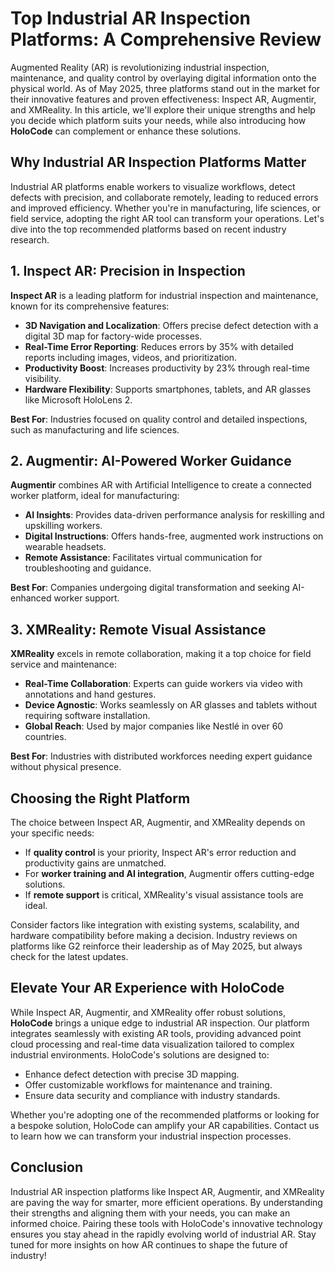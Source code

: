 # Top Industrial AR Inspection Platforms: A Comprehensive Review

Augmented Reality (AR) is revolutionizing industrial inspection, maintenance, and quality control by overlaying digital information onto the physical world. As of May 2025, three platforms stand out in the market for their innovative features and proven effectiveness: Inspect AR, Augmentir, and XMReality. In this article, we'll explore their unique strengths and help you decide which platform suits your needs, while also introducing how **HoloCode** can complement or enhance these solutions.

## Why Industrial AR Inspection Platforms Matter

Industrial AR platforms enable workers to visualize workflows, detect defects with precision, and collaborate remotely, leading to reduced errors and improved efficiency. Whether you're in manufacturing, life sciences, or field service, adopting the right AR tool can transform your operations. Let's dive into the top recommended platforms based on recent industry research.

## 1. Inspect AR: Precision in Inspection

**Inspect AR** is a leading platform for industrial inspection and maintenance, known for its comprehensive features:
- **3D Navigation and Localization**: Offers precise defect detection with a digital 3D map for factory-wide processes.
- **Real-Time Error Reporting**: Reduces errors by 35% with detailed reports including images, videos, and prioritization.
- **Productivity Boost**: Increases productivity by 23% through real-time visibility.
- **Hardware Flexibility**: Supports smartphones, tablets, and AR glasses like Microsoft HoloLens 2.

**Best For**: Industries focused on quality control and detailed inspections, such as manufacturing and life sciences.

## 2. Augmentir: AI-Powered Worker Guidance

**Augmentir** combines AR with Artificial Intelligence to create a connected worker platform, ideal for manufacturing:
- **AI Insights**: Provides data-driven performance analysis for reskilling and upskilling workers.
- **Digital Instructions**: Offers hands-free, augmented work instructions on wearable headsets.
- **Remote Assistance**: Facilitates virtual communication for troubleshooting and guidance.

**Best For**: Companies undergoing digital transformation and seeking AI-enhanced worker support.

## 3. XMReality: Remote Visual Assistance

**XMReality** excels in remote collaboration, making it a top choice for field service and maintenance:
- **Real-Time Collaboration**: Experts can guide workers via video with annotations and hand gestures.
- **Device Agnostic**: Works seamlessly on AR glasses and tablets without requiring software installation.
- **Global Reach**: Used by major companies like Nestlé in over 60 countries.

**Best For**: Industries with distributed workforces needing expert guidance without physical presence.

## Choosing the Right Platform

The choice between Inspect AR, Augmentir, and XMReality depends on your specific needs:
- If **quality control** is your priority, Inspect AR's error reduction and productivity gains are unmatched.
- For **worker training and AI integration**, Augmentir offers cutting-edge solutions.
- If **remote support** is critical, XMReality's visual assistance tools are ideal.

Consider factors like integration with existing systems, scalability, and hardware compatibility before making a decision. Industry reviews on platforms like G2 reinforce their leadership as of May 2025, but always check for the latest updates.

## Elevate Your AR Experience with HoloCode

While Inspect AR, Augmentir, and XMReality offer robust solutions, **HoloCode** brings a unique edge to industrial AR inspection. Our platform integrates seamlessly with existing AR tools, providing advanced point cloud processing and real-time data visualization tailored to complex industrial environments. HoloCode's solutions are designed to:
- Enhance defect detection with precise 3D mapping.
- Offer customizable workflows for maintenance and training.
- Ensure data security and compliance with industry standards.

Whether you're adopting one of the recommended platforms or looking for a bespoke solution, HoloCode can amplify your AR capabilities. Contact us to learn how we can transform your industrial inspection processes.

## Conclusion

Industrial AR inspection platforms like Inspect AR, Augmentir, and XMReality are paving the way for smarter, more efficient operations. By understanding their strengths and aligning them with your needs, you can make an informed choice. Pairing these tools with HoloCode's innovative technology ensures you stay ahead in the rapidly evolving world of industrial AR. Stay tuned for more insights on how AR continues to shape the future of industry! 